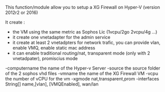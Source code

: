 This function/module allow you to setup a XG Firewall on Hyper-V (version 2012r2 or 2016)

It create : 

* the VM using the same metric as Sophos Lic (1vcpu/2go 2vcpu/4g ...)
* it create one vnetadapter for the admin service
* it create at least 2 vnetadpters for network trafic, you can provide vlan, enable VMQ, enable static mac address
* it can enable traditional routing/nat, transparent mode (only with 2 vnetadpater), promiscius mode


-computername the name of the Hyper-v Server
-source the source folder of the 2 sophos vhd files
-vmname the name of the XG Firewall VM 
-vcpu the number of vCPU for the vm
-xgmode nat,transparent,prom
-interfaces String[] name,[vlan], [VMQEnabled], wan/lan

